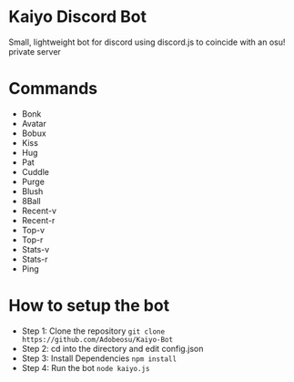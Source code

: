 # Kaiyo Discord Bot
Small, lightweight bot for discord using discord.js to coincide with an osu! private server

# Commands
* Bonk
* Avatar
* Bobux
* Kiss
* Hug
* Pat
* Cuddle
* Purge
* Blush
* 8Ball
* Recent-v
* Recent-r
* Top-v
* Top-r
* Stats-v
* Stats-r
* Ping

# How to setup the bot
* Step 1: Clone the repository `git clone https://github.com/Adobeosu/Kaiyo-Bot`
* Step 2: cd into the directory and edit config.json
* Step 3: Install Dependencies `npm install`
* Step 4: Run the bot `node kaiyo.js`

